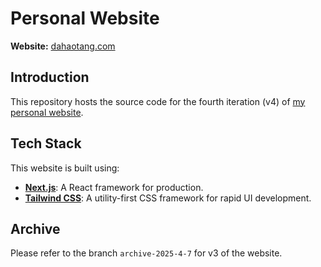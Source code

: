 # Personal Website

**Website:** [dahaotang.com](https://dahaotang.com)

## Introduction

This repository hosts the source code for the fourth iteration (v4) of [my personal website](https://dahaotang.com).

## Tech Stack

This website is built using:

- **[Next.js](https://nextjs.org/)**: A React framework for production.
- **[Tailwind CSS](https://tailwindcss.com/)**: A utility-first CSS framework for rapid UI development.

## Archive

Please refer to the branch `archive-2025-4-7` for v3 of the website.
